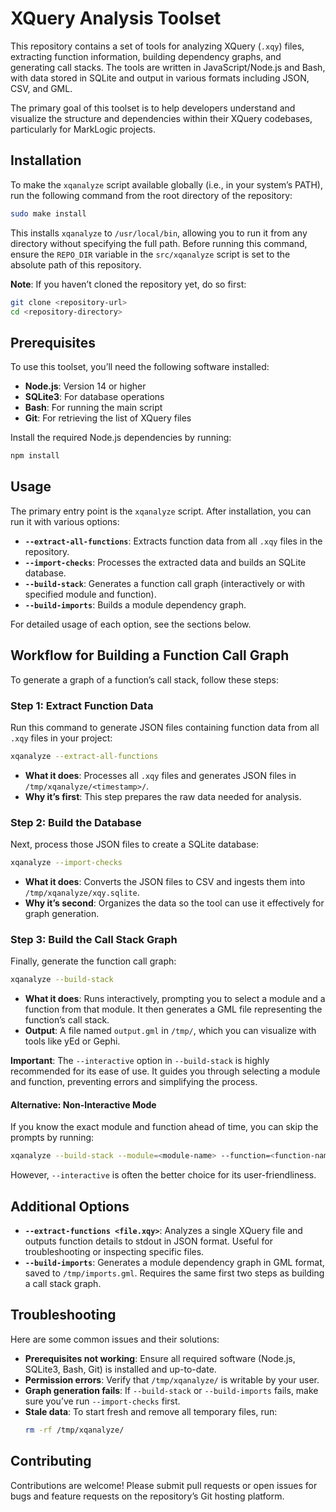 # XQuery Analysis Toolset

This repository contains a set of tools for analyzing XQuery (`.xqy`) files, extracting function information, building dependency graphs, and generating call stacks. The tools are written in JavaScript/Node.js and Bash, with data stored in SQLite and output in various formats including JSON, CSV, and GML.

The primary goal of this toolset is to help developers understand and visualize the structure and dependencies within their XQuery codebases, particularly for MarkLogic projects.

## Installation

To make the `xqanalyze` script available globally (i.e., in your system’s PATH), run the following command from the root directory of the repository:

```bash
sudo make install
```

This installs `xqanalyze` to `/usr/local/bin`, allowing you to run it from any directory without specifying the full path. Before running this command, ensure the `REPO_DIR` variable in the `src/xqanalyze` script is set to the absolute path of this repository.

**Note**: If you haven’t cloned the repository yet, do so first:
```bash
git clone <repository-url>
cd <repository-directory>
```

## Prerequisites

To use this toolset, you’ll need the following software installed:

- **Node.js**: Version 14 or higher
- **SQLite3**: For database operations
- **Bash**: For running the main script
- **Git**: For retrieving the list of XQuery files

Install the required Node.js dependencies by running:
```bash
npm install
```

## Usage

The primary entry point is the `xqanalyze` script. After installation, you can run it with various options:

- **`--extract-all-functions`**: Extracts function data from all `.xqy` files in the repository.
- **`--import-checks`**: Processes the extracted data and builds an SQLite database.
- **`--build-stack`**: Generates a function call graph (interactively or with specified module and function).
- **`--build-imports`**: Builds a module dependency graph.

For detailed usage of each option, see the sections below.

## Workflow for Building a Function Call Graph

To generate a graph of a function’s call stack, follow these steps:

### Step 1: Extract Function Data
Run this command to generate JSON files containing function data from all `.xqy` files in your project:
```bash
xqanalyze --extract-all-functions
```
- **What it does**: Processes all `.xqy` files and generates JSON files in `/tmp/xqanalyze/<timestamp>/`.
- **Why it’s first**: This step prepares the raw data needed for analysis.

### Step 2: Build the Database
Next, process those JSON files to create a SQLite database:
```bash
xqanalyze --import-checks
```
- **What it does**: Converts the JSON files to CSV and ingests them into `/tmp/xqanalyze/xqy.sqlite`.
- **Why it’s second**: Organizes the data so the tool can use it effectively for graph generation.

### Step 3: Build the Call Stack Graph
Finally, generate the function call graph:
```bash
xqanalyze --build-stack
```
- **What it does**: Runs interactively, prompting you to select a module and a function from that module. It then generates a GML file representing the function’s call stack.
- **Output**: A file named `output.gml` in `/tmp/`, which you can visualize with tools like yEd or Gephi.

**Important**: The `--interactive` option in `--build-stack` is highly recommended for its ease of use. It guides you through selecting a module and function, preventing errors and simplifying the process.

#### Alternative: Non-Interactive Mode
If you know the exact module and function ahead of time, you can skip the prompts by running:
```bash
xqanalyze --build-stack --module=<module-name> --function=<function-name>
```
However, `--interactive` is often the better choice for its user-friendliness.

## Additional Options

- **`--extract-functions <file.xqy>`**: Analyzes a single XQuery file and outputs function details to stdout in JSON format. Useful for troubleshooting or inspecting specific files.
- **`--build-imports`**: Generates a module dependency graph in GML format, saved to `/tmp/imports.gml`. Requires the same first two steps as building a call stack graph.

## Troubleshooting

Here are some common issues and their solutions:

- **Prerequisites not working**: Ensure all required software (Node.js, SQLite3, Bash, Git) is installed and up-to-date.
- **Permission errors**: Verify that `/tmp/xqanalyze/` is writable by your user.
- **Graph generation fails**: If `--build-stack` or `--build-imports` fails, make sure you’ve run `--import-checks` first.
- **Stale data**: To start fresh and remove all temporary files, run:
  ```bash
  rm -rf /tmp/xqanalyze/
  ```

## Contributing

Contributions are welcome! Please submit pull requests or open issues for bugs and feature requests on the repository’s Git hosting platform.

